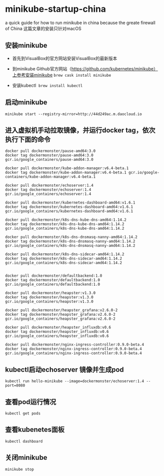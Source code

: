 # minikube-startup-china
a quick guide for how to run minikube in china because the greate firewall of China 
这篇文章的安装只针对macOS

## 安装minikube

- 首先到VisualBox的官方网站安装VisualBox的最新版本
- 到minikube Github官方网站（https://github.com/kubernetes/minikube）上参考安装minikube
  `brew cask install minikube`

- 安装kubectl
  `brew install kubectl`
  
## 启动minikube

`minikube start --registry-mirror=http://44d249ac.m.daocloud.io`

## 进入虚拟机手动拉取镜像，并运行docker tag，依次执行下面的命令
```
docker pull dockermonster/pause-amd64:3.0
docker tag dockermonster/pause-amd64:3.0 gcr.io/google_containers/pause-amd64:3.0

docker pull dockermonster/kube-addon-manager:v6.4-beta.1
docker tag dockermonster/kube-addon-manager:v6.4-beta.1 gcr.io/google-containers/kube-addon-manager:v6.4-beta.1

docker pull dockermonster/echoserver:1.4
docker tag dockermonster/echoserver:1.4 gcr.io/google_containers/echoserver:1.4

docker pull dockermonster/kubernetes-dashboard-amd64:v1.6.1
docker tag dockermonster/kubernetes-dashboard-amd64:v1.6.1 gcr.io/google_containers/kubernetes-dashboard-amd64:v1.6.1

docker pull dockermonster/k8s-dns-kube-dns-amd64:1.14.2
docker tag dockermonster/k8s-dns-kube-dns-amd64:1.14.2 gcr.io/google_containers/k8s-dns-kube-dns-amd64:1.14.2

docker pull dockermonster/k8s-dns-dnsmasq-nanny-amd64:1.14.2
docker tag dockermonster/k8s-dns-dnsmasq-nanny-amd64:1.14.2 gcr.io/google_containers/k8s-dns-dnsmasq-nanny-amd64:1.14.2

docker pull dockermonster/k8s-dns-sidecar-amd64:1.14.2
docker tag dockermonster/k8s-dns-sidecar-amd64:1.14.2 gcr.io/google_containers/k8s-dns-sidecar-amd64:1.14.2


docker pull dockermonster/defaultbackend:1.0
docker tag dockermonster/defaultbackend:1.0 gcr.io/google_containers/defaultbackend:1.0

docker pull dockermonster/heapster:v1.3.0
docker tag dockermonster/heapster:v1.3.0 gcr.io/google_containers/heapster:v1.3.0

docker pull dockermonster/heapster_grafana:v2.6.0-2
docker tag dockermonster/heapster_grafana:v2.6.0-2 gcr.io/google_containers/heapster_grafana:v2.6.0-2

docker pull dockermonster/heapster_influxdb:v0.6
docker tag dockermonster/heapster_influxdb:v0.6 gcr.io/google_containers/heapster_influxdb:v0.6

docker pull dockermonster/nginx-ingress-controller:0.9.0-beta.4
docker tag dockermonster/nginx-ingress-controller:0.9.0-beta.4 gcr.io/google_containers/nginx-ingress-controller:0.9.0-beta.4
```

## kubectl启动echoserver 镜像并生成pod

`kubectl run hello-minikube --image=dockermonster/echoserver:1.4 --port=8080`

## 查看pod运行情况

`kubectl get pods`

## 查看kubenetes面板

`kubectl dashboard`

## 关闭minikube

`minikube stop`






